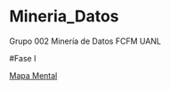 # Mineria_Datos
Grupo 002 Minería de Datos FCFM UANL

#Fase I

[Mapa Mental](https://github.com/GalindoVazquezJesusAlfonso/Mineria_Datos/blob/main/Tareas/MapaMental_1_%7B1941475%7D.pdf)
